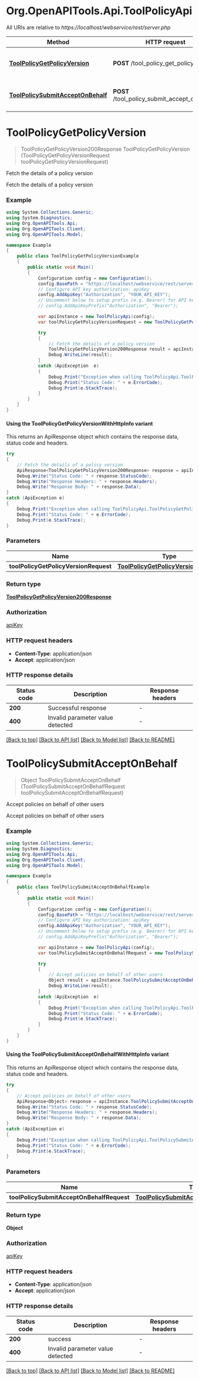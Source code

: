 # Org.OpenAPITools.Api.ToolPolicyApi

All URIs are relative to *https://localhost/webservice/rest/server.php*

| Method | HTTP request | Description |
|--------|--------------|-------------|
| [**ToolPolicyGetPolicyVersion**](ToolPolicyApi.md#toolpolicygetpolicyversion) | **POST** /tool_policy_get_policy_version | Fetch the details of a policy version |
| [**ToolPolicySubmitAcceptOnBehalf**](ToolPolicyApi.md#toolpolicysubmitacceptonbehalf) | **POST** /tool_policy_submit_accept_on_behalf | Accept policies on behalf of other users |

<a id="toolpolicygetpolicyversion"></a>
# **ToolPolicyGetPolicyVersion**
> ToolPolicyGetPolicyVersion200Response ToolPolicyGetPolicyVersion (ToolPolicyGetPolicyVersionRequest toolPolicyGetPolicyVersionRequest)

Fetch the details of a policy version

Fetch the details of a policy version

### Example
```csharp
using System.Collections.Generic;
using System.Diagnostics;
using Org.OpenAPITools.Api;
using Org.OpenAPITools.Client;
using Org.OpenAPITools.Model;

namespace Example
{
    public class ToolPolicyGetPolicyVersionExample
    {
        public static void Main()
        {
            Configuration config = new Configuration();
            config.BasePath = "https://localhost/webservice/rest/server.php";
            // Configure API key authorization: apiKey
            config.AddApiKey("Authorization", "YOUR_API_KEY");
            // Uncomment below to setup prefix (e.g. Bearer) for API key, if needed
            // config.AddApiKeyPrefix("Authorization", "Bearer");

            var apiInstance = new ToolPolicyApi(config);
            var toolPolicyGetPolicyVersionRequest = new ToolPolicyGetPolicyVersionRequest(); // ToolPolicyGetPolicyVersionRequest | 

            try
            {
                // Fetch the details of a policy version
                ToolPolicyGetPolicyVersion200Response result = apiInstance.ToolPolicyGetPolicyVersion(toolPolicyGetPolicyVersionRequest);
                Debug.WriteLine(result);
            }
            catch (ApiException  e)
            {
                Debug.Print("Exception when calling ToolPolicyApi.ToolPolicyGetPolicyVersion: " + e.Message);
                Debug.Print("Status Code: " + e.ErrorCode);
                Debug.Print(e.StackTrace);
            }
        }
    }
}
```

#### Using the ToolPolicyGetPolicyVersionWithHttpInfo variant
This returns an ApiResponse object which contains the response data, status code and headers.

```csharp
try
{
    // Fetch the details of a policy version
    ApiResponse<ToolPolicyGetPolicyVersion200Response> response = apiInstance.ToolPolicyGetPolicyVersionWithHttpInfo(toolPolicyGetPolicyVersionRequest);
    Debug.Write("Status Code: " + response.StatusCode);
    Debug.Write("Response Headers: " + response.Headers);
    Debug.Write("Response Body: " + response.Data);
}
catch (ApiException e)
{
    Debug.Print("Exception when calling ToolPolicyApi.ToolPolicyGetPolicyVersionWithHttpInfo: " + e.Message);
    Debug.Print("Status Code: " + e.ErrorCode);
    Debug.Print(e.StackTrace);
}
```

### Parameters

| Name | Type | Description | Notes |
|------|------|-------------|-------|
| **toolPolicyGetPolicyVersionRequest** | [**ToolPolicyGetPolicyVersionRequest**](ToolPolicyGetPolicyVersionRequest.md) |  |  |

### Return type

[**ToolPolicyGetPolicyVersion200Response**](ToolPolicyGetPolicyVersion200Response.md)

### Authorization

[apiKey](../README.md#apiKey)

### HTTP request headers

 - **Content-Type**: application/json
 - **Accept**: application/json


### HTTP response details
| Status code | Description | Response headers |
|-------------|-------------|------------------|
| **200** | Successful response |  -  |
| **400** | Invalid parameter value detected |  -  |

[[Back to top]](#) [[Back to API list]](../README.md#documentation-for-api-endpoints) [[Back to Model list]](../README.md#documentation-for-models) [[Back to README]](../README.md)

<a id="toolpolicysubmitacceptonbehalf"></a>
# **ToolPolicySubmitAcceptOnBehalf**
> Object ToolPolicySubmitAcceptOnBehalf (ToolPolicySubmitAcceptOnBehalfRequest toolPolicySubmitAcceptOnBehalfRequest)

Accept policies on behalf of other users

Accept policies on behalf of other users

### Example
```csharp
using System.Collections.Generic;
using System.Diagnostics;
using Org.OpenAPITools.Api;
using Org.OpenAPITools.Client;
using Org.OpenAPITools.Model;

namespace Example
{
    public class ToolPolicySubmitAcceptOnBehalfExample
    {
        public static void Main()
        {
            Configuration config = new Configuration();
            config.BasePath = "https://localhost/webservice/rest/server.php";
            // Configure API key authorization: apiKey
            config.AddApiKey("Authorization", "YOUR_API_KEY");
            // Uncomment below to setup prefix (e.g. Bearer) for API key, if needed
            // config.AddApiKeyPrefix("Authorization", "Bearer");

            var apiInstance = new ToolPolicyApi(config);
            var toolPolicySubmitAcceptOnBehalfRequest = new ToolPolicySubmitAcceptOnBehalfRequest(); // ToolPolicySubmitAcceptOnBehalfRequest | 

            try
            {
                // Accept policies on behalf of other users
                Object result = apiInstance.ToolPolicySubmitAcceptOnBehalf(toolPolicySubmitAcceptOnBehalfRequest);
                Debug.WriteLine(result);
            }
            catch (ApiException  e)
            {
                Debug.Print("Exception when calling ToolPolicyApi.ToolPolicySubmitAcceptOnBehalf: " + e.Message);
                Debug.Print("Status Code: " + e.ErrorCode);
                Debug.Print(e.StackTrace);
            }
        }
    }
}
```

#### Using the ToolPolicySubmitAcceptOnBehalfWithHttpInfo variant
This returns an ApiResponse object which contains the response data, status code and headers.

```csharp
try
{
    // Accept policies on behalf of other users
    ApiResponse<Object> response = apiInstance.ToolPolicySubmitAcceptOnBehalfWithHttpInfo(toolPolicySubmitAcceptOnBehalfRequest);
    Debug.Write("Status Code: " + response.StatusCode);
    Debug.Write("Response Headers: " + response.Headers);
    Debug.Write("Response Body: " + response.Data);
}
catch (ApiException e)
{
    Debug.Print("Exception when calling ToolPolicyApi.ToolPolicySubmitAcceptOnBehalfWithHttpInfo: " + e.Message);
    Debug.Print("Status Code: " + e.ErrorCode);
    Debug.Print(e.StackTrace);
}
```

### Parameters

| Name | Type | Description | Notes |
|------|------|-------------|-------|
| **toolPolicySubmitAcceptOnBehalfRequest** | [**ToolPolicySubmitAcceptOnBehalfRequest**](ToolPolicySubmitAcceptOnBehalfRequest.md) |  |  |

### Return type

**Object**

### Authorization

[apiKey](../README.md#apiKey)

### HTTP request headers

 - **Content-Type**: application/json
 - **Accept**: application/json


### HTTP response details
| Status code | Description | Response headers |
|-------------|-------------|------------------|
| **200** | success |  -  |
| **400** | Invalid parameter value detected |  -  |

[[Back to top]](#) [[Back to API list]](../README.md#documentation-for-api-endpoints) [[Back to Model list]](../README.md#documentation-for-models) [[Back to README]](../README.md)

